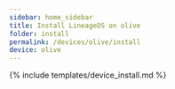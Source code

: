 ```yaml
---
sidebar: home_sidebar
title: Install LineageOS on olive
folder: install
permalink: /devices/olive/install
device: olive
---
```

{% include templates/device_install.md %}
